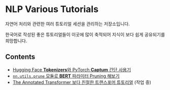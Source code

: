 # NLP Various Tutorials

자연어 처리와 관련한 여러 튜토리얼 세션을 관리하는 저장소입니다.

한국어로 작성된 좋은 튜토리얼들이 이곳에 많이 축적되어 지식이 보다 쉽게 공유되기를 희망합니다.


## Contents

- [Hugging Face **Tokenizers**와 PyTorch **Captum** 간단 사용기](tokenizers-captum.ipynb)
- [`nn.utils.prune` 모듈로 **BERT** 파라미터 Pruning 해보기](pruning-bert.ipynb)
- [The Annotated Transformer 보다 친절한 트랜스포머 튜토리얼](transformer-aihub.ipynb) (작업 중)
